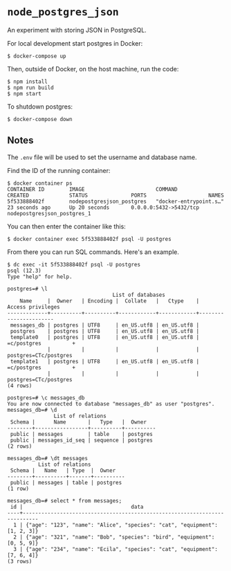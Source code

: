 # `node_postgres_json`

An experiment with storing JSON in PostgreSQL.

For local development start postgres in Docker:

```text
$ docker-compose up
```

Then, outside of Docker, on the host machine, run the code:

```
$ npm install
$ npm run build
$ npm start
```

To shutdown postgres:

```text
$ docker-compose down
```

## Notes

The `.env` file will be used to set the username and database name.

Find the ID of the running container:

```text
$ docker container ps
CONTAINER ID        IMAGE                       COMMAND                  CREATED             STATUS              PORTS                    NAMES
5f533888402f        nodepostgresjson_postgres   "docker-entrypoint.s…"   23 seconds ago      Up 20 seconds       0.0.0.0:5432->5432/tcp   nodepostgresjson_postgres_1
```

You can then enter the container like this:

```text
$ docker container exec 5f533888402f psql -U postgres
```

From there you can run SQL commands. Here's an example.

```text
$ dc exec -it 5f533888402f psql -U postgres
psql (12.3)
Type "help" for help.

postgres=# \l
                                  List of databases
    Name     |  Owner   | Encoding |  Collate   |   Ctype    |   Access privileges
-------------+----------+----------+------------+------------+-----------------------
 messages_db | postgres | UTF8     | en_US.utf8 | en_US.utf8 |
 postgres    | postgres | UTF8     | en_US.utf8 | en_US.utf8 |
 template0   | postgres | UTF8     | en_US.utf8 | en_US.utf8 | =c/postgres          +
             |          |          |            |            | postgres=CTc/postgres
 template1   | postgres | UTF8     | en_US.utf8 | en_US.utf8 | =c/postgres          +
             |          |          |            |            | postgres=CTc/postgres
(4 rows)

postgres=# \c messages_db
You are now connected to database "messages_db" as user "postgres".
messages_db=# \d
               List of relations
 Schema |      Name       |   Type   |  Owner
--------+-----------------+----------+----------
 public | messages        | table    | postgres
 public | messages_id_seq | sequence | postgres
(2 rows)

messages_db=# \dt messages
          List of relations
 Schema |   Name   | Type  |  Owner
--------+----------+-------+----------
 public | messages | table | postgres
(1 row)

messages_db=# select * from messages;
 id |                                   data
----+---------------------------------------------------------------------------
  1 | {"age": "123", "name": "Alice", "species": "cat", "equipment": [1, 2, 3]}
  2 | {"age": "321", "name": "Bob", "species": "bird", "equipment": [0, 5, 9]}
  3 | {"age": "234", "name": "Ecila", "species": "cat", "equipment": [7, 6, 4]}
(3 rows)
```
